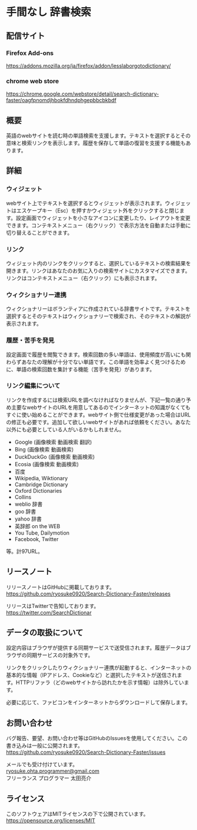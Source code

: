 # 手間なし 辞書検索
## 配信サイト
### Firefox Add-ons
https://addons.mozilla.org/ja/firefox/addon/lesslaborgotodictionary/
### chrome web store
https://chrome.google.com/webstore/detail/search-dictionary-faster/oagfpnomdjhbokfdhndphgepbbcbkbdf

## 概要
英語のwebサイトを読む時の単語検索を支援します。テキストを選択するとその意味と検索リンクを表示します。履歴を保存して単語の復習を支援する機能もあります。

## 詳細
### ウィジェット
webサイト上でテキストを選択するとウィジェットが表示されます。ウィジェットはエスケープキー（Esc）を押すかウィジェット外をクリックすると閉じます。設定画面でウィジェットを小さなアイコンに変更したり、レイアウトを変更できます。コンテキストメニュー（右クリック）で表示方法を自動または手動に切り替えることができます。

### リンク
ウィジェット内のリンクをクリックすると、選択しているテキストの検索結果を開きます。リンクはあなたのお気に入りの検索サイトにカスタマイズできます。リンクはコンテキストメニュー（右クリック）にも表示されます。

### ウィクショナリー連携
ウィクショナリーはボランティアに作成されている辞書サイトです。テキストを選択するとそのテキストはウィクショナリーで検索され、そのテキストの解説が表示されます。

### 履歴・苦手を発見
設定画面で履歴を閲覧できます。検索回数の多い単語は、使用頻度が高いにも関わらずあなたの理解が十分でない単語です。この単語を効率よく見つけるために、単語の検索回数を集計する機能（苦手を発見）があります。

### リンク編集について
リンクを作成するには検索URLを調べなければなりませんが、下記一覧の通り予め主要なwebサイトのURLを用意してあるのでインターネットの知識がなくてもすぐに使い始めることができます。webサイト側で仕様変更があった場合はURLの修正も必要です。追加して欲しいwebサイトがあれば依頼をください。あなた以外にも必要としている人がいるかもしれません。

* Google (画像検索 動画検索 翻訳)
* Bing (画像検索 動画検索)
* DuckDuckGo (画像検索 動画検索)
* Ecosia (画像検索 動画検索)
* 百度
* Wikipedia, Wiktionary
* Cambridge Dictionary
* Oxford Dictionaries
* Collins
* weblio 辞書
* goo 辞書
* yahoo 辞書
* 英辞郎 on the WEB
* You Tube, Dailymotion
* Facebook, Twitter

等。計97URL。

## リースノート
リリースノートはGitHubに掲載しております。  
https://github.com/ryosuke0920/Search-Dictionary-Faster/releases  

リリースはTwitterで告知しております。  
https://twitter.com/SearchDictionar

## データの取扱について
設定内容はブラウザが提供する同期サービスで送受信されます。履歴データはブラウザの同期サービスの対象外です。  

リンクをクリックしたりウィクショナリー連携が起動すると、インターネットの基本的な情報（IPアドレス、Cookieなど）と選択したテキストが送信されます。HTTPリファラ（どのwebサイトから訪れたかを示す情報）は除外しています。  

必要に応じて、ファビコンをインターネットからダウンロードして保存します。  

## お問い合わせ
バグ報告、要望、お問い合わせ等はGitHubのIssuesを使用してください。この書き込みは一般に公開されます。  
https://github.com/ryosuke0920/Search-Dictionary-Faster/issues  

メールでも受け付けています。  
ryosuke.ohta.programmer@gmail.com  
フリーランス プログラマー 太田亮介  

## ライセンス
このソフトウェアはMITライセンスの下で公開されています。  
https://opensource.org/licenses/MIT
